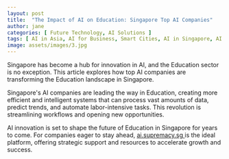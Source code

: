 ```yaml
---
layout: post
title:  "The Impact of AI on Education: Singapore Top AI Companies"
author: jane
categories: [ Future Technology, AI Solutions ]
tags: [ AI in Asia, AI for Business, Smart Cities, AI in Singapore, AI Growth ]
image: assets/images/3.jpg
---
```


Singapore has become a hub for innovation in AI, and the Education sector is no exception. This article explores how top AI companies are transforming the Education landscape in Singapore.

Singapore's AI companies are leading the way in Education, creating more efficient and intelligent systems that can process vast amounts of data, predict trends, and automate labor-intensive tasks. This revolution is streamlining workflows and opening new opportunities.

AI innovation is set to shape the future of Education in Singapore for years to come. For companies eager to stay ahead, <a href="https://ai.supremacy.sg" target="_blank"> ai.supremacy.sg </a> is the ideal platform, offering strategic support and resources to accelerate growth and success.
